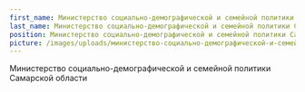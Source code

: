 ```yaml
---
first_name: Министерство социально-демографической и семейной политики Самарской области
last_name: Министерство социально-демографической и семейной политики Самарской области
position: Министерство социально-демографической и семейной политики Самарской области
picture: /images/uploads/министерство-социально-демографической-и-семейной-политики-самарской-области.jpg
---
```

Министерство социально-демографической и семейной политики Самарской области